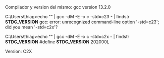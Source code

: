 Compilador y version del mismo:
gcc version 13.2.0

C:\Users\thiag>echo "" | gcc -dM -E -x c -std=c23 - | findstr __STDC_VERSION__
gcc: error: unrecognized command-line option '-std=c23'; did you mean '-std=c2x'?

C:\Users\thiag>echo "" | gcc -dM -E -x c -std=c2x - | findstr __STDC_VERSION__
#define __STDC_VERSION__ 202000L

Version:
C2X
